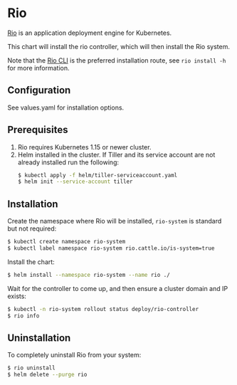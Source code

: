 # Rio

[Rio](https://rio.io) is an application deployment engine for Kubernetes.

This chart will install the rio controller, which will then install the Rio system.

Note that the [Rio CLI](https://github.com/rancher/rio/releases) is the preferred installation route, see `rio install -h` for more information.

## Configuration

See values.yaml for installation options.

## Prerequisites

1. Rio requires Kubernetes 1.15 or newer cluster.
1. Helm installed in the cluster. If Tiller and its service account are not already installed run the following:
    ```bash
    $ kubectl apply -f helm/tiller-serviceaccount.yaml
    $ helm init --service-account tiller
    ```

## Installation

Create the namespace where Rio will be installed, `rio-system` is standard but not required:

```bash
$ kubectl create namespace rio-system
$ kubectl label namespace rio-system rio.cattle.io/is-system=true
```

Install the chart:

```bash
$ helm install --namespace rio-system --name rio ./
```

Wait for the controller to come up, and then ensure a cluster domain and IP exists:

```bash
$ kubectl -n rio-system rollout status deploy/rio-controller
$ rio info
```

## Uninstallation

To completely uninstall Rio from your system:

```bash
$ rio uninstall
$ helm delete --purge rio
```
